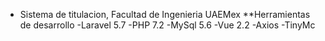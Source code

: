 * Sistema de titulacion, Facultad de Ingenieria UAEMex
**Herramientas de desarrollo
 -Laravel 5.7
 -PHP 7.2
 -MySql 5.6
 -Vue 2.2
 -Axios
 -TinyMc
